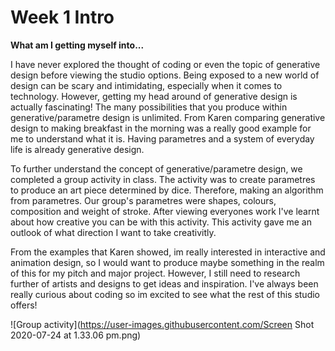 # Week 1 Intro

__What am I getting myself into...__

I have never explored the thought of coding or even the topic of generative design before viewing the studio options. Being exposed to a new world of design can be scary and intimidating, especially when it comes to technology. However, getting my head around of generative design is actually fascinating! The many possibilities that you produce within generative/parametre design is unlimited. From Karen comparing generative design to making breakfast in the morning was a really good example for me to understand what it is. Having parametres and a system of everyday life is already generative design. 

To further understand the concept of generative/parametre design, we completed a group activity in class. The activity was to create parametres to produce an art piece determined by dice. Therefore, making an algorithm from parametres. Our group's parametres were shapes, colours, composition and weight of stroke. After viewing everyones work I've learnt about how creative you can be with this activity. This activity gave me an outlook of what direction I want to take creativitly. 

From the examples that Karen showed, im really interested in interactive and animation design, so I would want to produce maybe something in the realm of this for my pitch and major project. However, I still need to research further of artists and designs to get ideas and inspiration. I've always been really curious about coding so im excited to see what the rest of this studio offers!

![Group activity](https://user-images.githubusercontent.com/Screen Shot 2020-07-24 at 1.33.06 pm.png)
